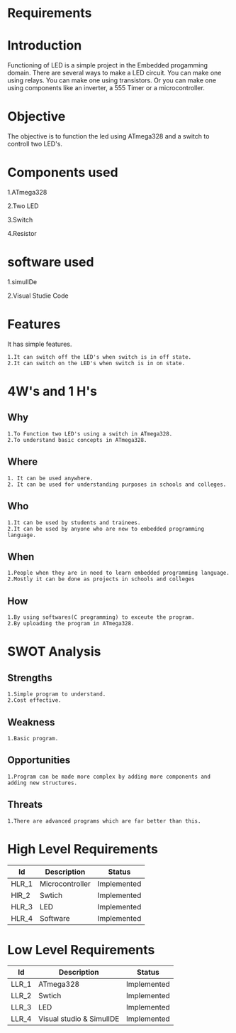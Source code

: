 # Requirements
# Introduction
   Functioning of LED is a simple project in the Embedded progamming domain. There are several ways to make a LED circuit. You can make one using relays. You can        make one using transistors. Or you can make one using components like an inverter, a 555 Timer or a microcontroller. 
# Objective
   The objective is to function the led using ATmega328 and a switch to controll two LED's.
# Components used
1.ATmega328   

2.Two LED 

3.Switch

4.Resistor
# software used
1.simulIDe

2.Visual Studie Code


# Features
   It has simple features.
       
    1.It can switch off the LED's when switch is in off state.
    2.It can switch on the LED's when switch is in on state.
# 4W's and 1 H's
   ## Why
    1.To Function two LED's using a switch in ATmega328.
    2.To understand basic concepts in ATmega328.
   ## Where
    1. It can be used anywhere.
    2. It can be used for understanding purposes in schools and colleges.
   ## Who
    1.It can be used by students and trainees.
    2.It can be used by anyone who are new to embedded programming language.
   ## When
    1.People when they are in need to learn embedded programming language.
    2.Mostly it can be done as projects in schools and colleges 
   ## How
    1.By using softwares(C programming) to exceute the program.
    2.By uploading the program in ATmega328.
# SWOT Analysis
   ## Strengths
    1.Simple program to understand.
    2.Cost effective.
   ## Weakness
    1.Basic program.
   ## Opportunities
    1.Program can be made more complex by adding more components and adding new structures.
   ## Threats
    1.There are advanced programs which are far better than this.
# High Level Requirements
| Id    	| Description     	| Status      	|
|-------	|-----------------	|-------------	|
| HLR_1 	| Microcontroller 	| Implemented 	|
| HlR_2 	| Swtich          	| Implemented 	|
| HLR_3 	| LED         	| Implemented 	|
| HLR_4 	| Software        	| Implemented 	|
# Low Level Requirements
| Id    	| Description              	| Status      	|
|-------	|--------------------------	|-------------	|
| LLR_1 	| ATmega328                	| Implemented 	|
| LLR_2 	| Swtich                   	| Implemented 	|
| LLR_3 	| LED                  	| Implemented 	|
| LLR_4 	| Visual studio & SimulIDE 	| Implemented 	|


